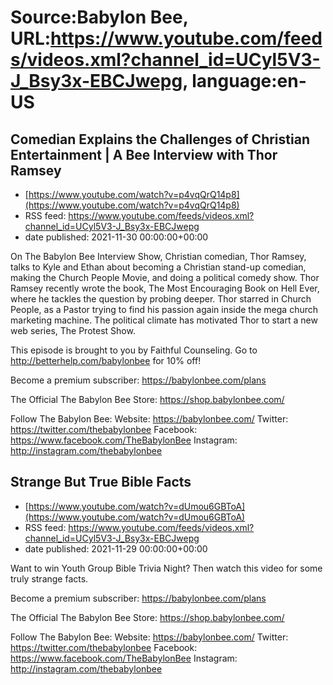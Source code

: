 # Source:Babylon Bee, URL:https://www.youtube.com/feeds/videos.xml?channel_id=UCyl5V3-J_Bsy3x-EBCJwepg, language:en-US

## Comedian Explains the Challenges of Christian Entertainment | A Bee Interview with Thor Ramsey
 - [https://www.youtube.com/watch?v=p4vqQrQ14p8](https://www.youtube.com/watch?v=p4vqQrQ14p8)
 - RSS feed: https://www.youtube.com/feeds/videos.xml?channel_id=UCyl5V3-J_Bsy3x-EBCJwepg
 - date published: 2021-11-30 00:00:00+00:00

On The Babylon Bee Interview Show, Christian comedian, Thor Ramsey, talks to Kyle and Ethan about becoming a Christian stand-up comedian, making the Church People Movie, and doing a political comedy show. Thor Ramsey recently wrote the book, The Most Encouraging Book on Hell Ever, where he tackles the question by probing deeper. Thor starred in Church People, as a Pastor trying to find his passion again inside the mega church marketing machine. The political climate has motivated Thor to start a new web series, The Protest Show.

This episode is brought to you by Faithful Counseling. Go to http://betterhelp.com/babylonbee for 10% off!

Become a premium subscriber:  https://babylonbee.com/plans

The Official The Babylon Bee Store:  https://shop.babylonbee.com/

Follow The Babylon Bee:
Website: https://babylonbee.com/
Twitter: https://twitter.com/thebabylonbee
Facebook: https://www.facebook.com/TheBabylonBee
Instagram: http://instagram.com/thebabylonbee

## Strange But True Bible Facts
 - [https://www.youtube.com/watch?v=dUmou6GBToA](https://www.youtube.com/watch?v=dUmou6GBToA)
 - RSS feed: https://www.youtube.com/feeds/videos.xml?channel_id=UCyl5V3-J_Bsy3x-EBCJwepg
 - date published: 2021-11-29 00:00:00+00:00

Want to win Youth Group Bible Trivia Night? Then watch this video for some truly strange facts.

Become a premium subscriber:  https://babylonbee.com/plans

The Official The Babylon Bee Store:  https://shop.babylonbee.com/

Follow The Babylon Bee:
Website: https://babylonbee.com/
Twitter: https://twitter.com/thebabylonbee
Facebook: https://www.facebook.com/TheBabylonBee
Instagram: http://instagram.com/thebabylonbee

